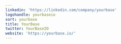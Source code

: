 ```yaml
---
linkedin: 'https://linkedin.com/company/yourbase'
logohandle: yourbaseio
sort: yourbase
title: YourBase
twitter: YourBaseIO
website: 'https://yourbase.io/'
---
```

